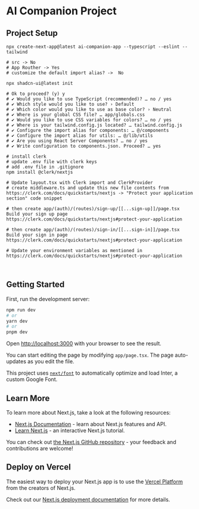 # AI Companion Project

## Project Setup

```shell
npx create-next-app@latest ai-companion-app --typescript --eslint --tailwind

# src -> No
# App Routher -> Yes
# customize the default import alias? ->  No 

npx shadcn-ui@latest init

# Ok to proceed? (y) y
# ✔ Would you like to use TypeScript (recommended)? … no / yes
# ✔ Which style would you like to use? › Default
# ✔ Which color would you like to use as base color? › Neutral
# ✔ Where is your global CSS file? … app/globals.css
# ✔ Would you like to use CSS variables for colors? … no / yes
# ✔ Where is your tailwind.config.js located? … tailwind.config.js
# ✔ Configure the import alias for components: … @/components
# ✔ Configure the import alias for utils: … @/lib/utils
# ✔ Are you using React Server Components? … no / yes
# ✔ Write configuration to components.json. Proceed? … yes

# install clerk
# update .env file with clerk keys
# add .env file in .gitignore
npm install @clerk/nextjs

# Update layout.tsx with Clerk import and ClerkProvider
# create middleware.ts and update this new file contents from https://clerk.com/docs/quickstarts/nextjs -> "Protect your application section" code snippet

# then create app/(auth)/(routes)/sign-up/[[...sign-up]]/page.tsx Build your sign up page https://clerk.com/docs/quickstarts/nextjs#protect-your-application

# then create app/(auth)/(routes)/sign-in/[[...sign-in]]/page.tsx Build your sign in page https://clerk.com/docs/quickstarts/nextjs#protect-your-application

# Update your environment variables as mentioned in https://clerk.com/docs/quickstarts/nextjs#protect-your-application



```
## Getting Started

First, run the development server:

```bash
npm run dev
# or
yarn dev
# or
pnpm dev
```

Open [http://localhost:3000](http://localhost:3000) with your browser to see the result.

You can start editing the page by modifying `app/page.tsx`. The page auto-updates as you edit the file.

This project uses [`next/font`](https://nextjs.org/docs/basic-features/font-optimization) to automatically optimize and load Inter, a custom Google Font.

## Learn More

To learn more about Next.js, take a look at the following resources:

- [Next.js Documentation](https://nextjs.org/docs) - learn about Next.js features and API.
- [Learn Next.js](https://nextjs.org/learn) - an interactive Next.js tutorial.

You can check out [the Next.js GitHub repository](https://github.com/vercel/next.js/) - your feedback and contributions are welcome!

## Deploy on Vercel

The easiest way to deploy your Next.js app is to use the [Vercel Platform](https://vercel.com/new?utm_medium=default-template&filter=next.js&utm_source=create-next-app&utm_campaign=create-next-app-readme) from the creators of Next.js.

Check out our [Next.js deployment documentation](https://nextjs.org/docs/deployment) for more details.
